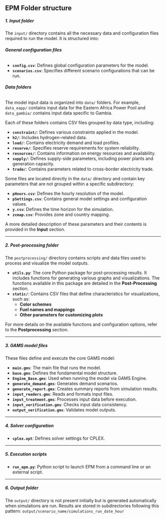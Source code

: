 ## EPM Folder structure

##### **1. Input folder**
The `input/` directory contains all the necessary data and configuration files required to run the model. It is structured into:

###### **General configuration files**
- **`config.csv`**: Defines global configuration parameters for the model.
- **`scenarios.csv`**: Specifies different scenario configurations that can be run.

###### **Data folders**
The model input data is organized into `data/` folders. For example, `data_eapp/` contains input data for the Eastern Africa Power Pool and `data_gambia/` contains input data specific to Gambia.

Each of these folders contains CSV files grouped by data type, including:

- **`constraint/`**: Defines various constraints applied in the model.
- **`h2/`**: Includes hydrogen-related data.
- **`load/`**: Contains electricity demand and load profiles.
- **`reserve/`**: Specifies reserve requirements for system reliability.
- **`resources/`**: Contains information on energy resources and availability.
- **`supply/`**: Defines supply-side parameters, including power plants and generation capacity.
- **`trade/`**: Contains parameters related to cross-border electricity trade.

Some files are located directly in the `data/` directory and contain key parameters that are not grouped within a specific subdirectory:

- **`pHours.csv`**: Defines the hourly resolution of the model.
- **`pSettings.csv`**: Contains general model settings and configuration values.
- **`y.csv`**: Defines the time horizon for the simulation.
- **`zcmap.csv`**: Provides zone and country mapping.

A more detailed description of these parameters and their contents is provided in the **Input** section.

---

##### **2. Post-processing folder**
The `postprocessing/` directory contains scripts and data files used to process and visualize the model outputs.

- **`utils.py`**: The core Python package for post-processing results. It includes functions for generating various graphs and visualizations. The functions available in this package are detailed in the **Post-Processing** section.
- **`static/`**: Contains CSV files that define characteristics for visualizations, such as:
  - **Color schemes**
  - **Fuel names and mappings**
  - **Other parameters for customizing plots**
  
For more details on the available functions and configuration options, refer to the **Postprocessing** section.

---

##### **3. GAMS model files**
These files define and execute the core GAMS model:

- **`main.gms`**: The main file that runs the model.
- **`base.gms`**: Defines the fundamental model structure.
- **`Engine_Base.gms`**: Used when running the model via GAMS Engine.
- **`generate_demand.gms`**: Generates demand scenarios.
- **`generate_report.gms`**: Creates summary reports from simulation results.
- **`input_readers.gms`**: Reads and formats input files.
- **`input_treatment.gms`**: Processes input data before execution.
- **`input_verification.gms`**: Checks input data consistency.
- **`output_verification.gms`**: Validates model outputs.

---

##### **4. Solver configuration**
- **`cplex.opt`**: Defines solver settings for CPLEX.

---

##### **5. Execution scripts**
- **`run_epm.py`**: Python script to launch EPM from a command line or an external script.

---

##### **6. Output folder**
The `output/` directory is not present initially but is generated automatically when simulations are run. Results are stored in subdirectories following this pattern: `output/scenario_name/simulations_run_date_hour`
